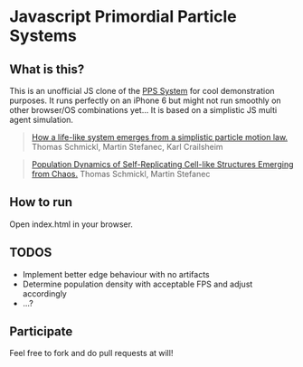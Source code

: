 # Javascript Primordial Particle Systems

## What is this?

This is an unofficial JS clone of the [PPS System](http://zool33.uni-graz.at/artlife/PPS) for cool demonstration purposes. It runs perfectly on an iPhone 6 but might not run smoothly on other browser/OS combinations yet... It is based on a simplistic JS multi agent simulation.

> [How a life-like system emerges from a simplistic particle motion law.](http://www.nature.com/articles/srep37969) Thomas Schmickl, Martin Stefanec, Karl Crailsheim

> [Population Dynamics of Self-Replicating Cell-like Structures Emerging from Chaos.](http://zool33.uni-graz.at/artlife/sites/default/files/1512.04478v2.pdf) Thomas Schmickl, Martin Stefanec

## How to run

Open index.html in your browser.

## TODOS

  - Implement better edge behaviour with no artifacts
  - Determine population density with acceptable FPS and adjust accordingly
  - ...?

## Participate

Feel free to fork and do pull requests at will!
